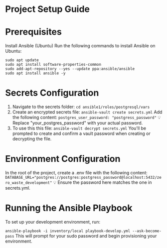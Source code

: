 # Project Setup Guide

# Prerequisites

Install Ansible (Ubuntu)
Run the following commands to install Ansible on Ubuntu:

```
sudo apt update
sudo apt install software-properties-common
sudo add-apt-repository --yes --update ppa:ansible/ansible
sudo apt install ansible -y
```

# Secrets Configuration

1. Navigate to the secrets folder:
   `cd ansible1/roles/postgresql/vars`
2. Create an encrypted secrets file:
   `ansible-vault create secrets.yml`
   Add the following content:
   `postgres_user_password: "postgress_password"`
   💡 Replace "your_postgres_password" with your actual password.
3. To use this this file:
   `ansible-vault decrypt secrets.yml`
   You'll be prompted to create and confirm a vault password when creating or decrypting the file.

# Environment Configuration

In the root of the project, create a .env file with the following content:
`DATABASE_URL="postgres://postgres:postgress_password@localhost:5432/zero_waste_development"`
💡 Ensure the password here matches the one in secrets.yml.

# Running the Ansible Playbook

To set up your development environment, run:

`ansible-playbook -i inventory/local playbook-develop.yml --ask-become-pass`
This will prompt for your sudo password and begin provisioning your environment.

